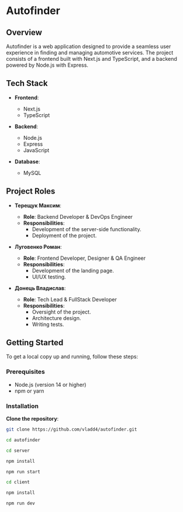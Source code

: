 # Autofinder

## Overview

Autofinder is a web application designed to provide a seamless user experience in finding and managing automotive services. The project consists of a frontend built with Next.js and TypeScript, and a backend powered by Node.js with Express.

## Tech Stack

- **Frontend**: 
  - Next.js
  - TypeScript

- **Backend**: 
  - Node.js
  - Express
  - JavaScript

- **Database**: 
  - MySQL

## Project Roles

- **Терещук Максим**: 
  - **Role**: Backend Developer & DevOps Engineer
  - **Responsibilities**: 
    - Development of the server-side functionality.
    - Deployment of the project.

- **Луговенко Роман**: 
  - **Role**: Frontend Developer, Designer & QA Engineer
  - **Responsibilities**: 
    - Development of the landing page.
    - UI/UX testing.

- **Донець Владислав**: 
  - **Role**: Tech Lead & FullStack Developer
  - **Responsibilities**: 
    - Oversight of the project.
    - Architecture design.
    - Writing tests.

## Getting Started

To get a local copy up and running, follow these steps:

### Prerequisites

- Node.js (version 14 or higher)
- npm or yarn

### Installation

**Clone the repository**:
   ```bash
   git clone https://github.com/vladd4/autofinder.git

   cd autofinder

   cd server 

   npm install

   npm run start

   cd client

   npm install

   npm run dev

  

